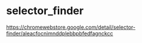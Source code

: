 # selector_finder
https://chromewebstore.google.com/detail/selector-finder/aleacfocnimnddplebbpbfedfagnckcc
